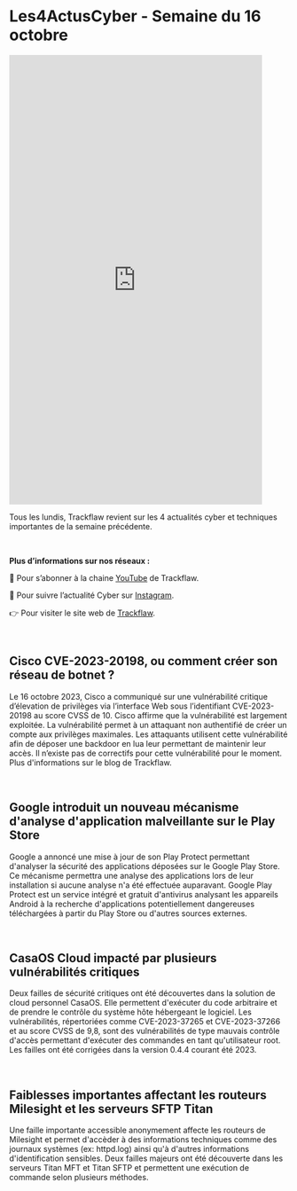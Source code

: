 # Les4ActusCyber - Semaine du 16 octobre

    
<div class="flex-container">
   <div class="flex-items">
   <iframe width="456" height="811" src="https://www.youtube.com/embed/5No899B6nT8" title="#Les4ActusCyber - Semaine du 16 octobre" frameborder="0" allow="accelerometer; autoplay; clipboard-write; encrypted-media; gyroscope; picture-in-picture; web-share" allowfullscreen></iframe>
   </div>

   <div class="flex-items">
      <p>Tous les lundis, Trackflaw revient sur les 4 actualités cyber et techniques importantes de la semaine précédente.</p>
      <br>
      <p><strong>Plus d’informations sur nos réseaux :</strong></p>
      <p>🔴 Pour s’abonner à la chaine <a href="https://www.youtube.com/@trackflaw" target="_blank" rel="noopener noreffer ">YouTube</a> de Trackflaw.</p>
      <p>📸 Pour suivre l’actualité Cyber sur <a href="https://www.instagram.com/trackflaw/" target="_blank" rel="noopener noreffer ">Instagram</a>.</p>
      <p>👉 Pour visiter le site web de <a href="https://trackflaw.com" target="_blank" rel="noopener noreffer ">Trackflaw</a>.</p>
   </div>
</div>

    
<br>

## Cisco CVE-2023-20198, ou comment créer son réseau de botnet ?

Le 16 octobre 2023, Cisco a communiqué sur une vulnérabilité critique d’élevation de privilèges via l’interface Web sous l’identifiant CVE-2023-20198 au score CVSS de 10.
Cisco affirme que la vulnérabilité est largement exploitée. La vulnérabilité permet à un attaquant non authentifié de créer un compte aux privilèges maximales. Les attaquants utilisent cette vulnérabilité afin de déposer une backdoor en lua leur permettant de maintenir leur accès. Il n’existe pas de correctifs pour cette vulnérabilité pour le moment. Plus d'informations sur le blog de Trackflaw.


<br>

## Google introduit un nouveau mécanisme d'analyse d'application malveillante sur le Play Store

Google a annoncé une mise à jour de son Play Protect permettant d'analyser la sécurité des applications déposées sur le Google Play Store. Ce mécanisme permettra une analyse des applications lors de leur installation si aucune analyse n'a été effectuée auparavant.
Google Play Protect est un service intégré et gratuit d'antivirus analysant les appareils Android à la recherche d'applications potentiellement dangereuses téléchargées à partir du Play Store ou d'autres sources externes.


<br>

## CasaOS Cloud impacté par plusieurs vulnérabilités critiques

Deux failles de sécurité critiques ont été découvertes dans la solution de cloud personnel CasaOS. Elle permettent d'exécuter du code arbitraire et de prendre le contrôle du système hôte hébergeant le logiciel.
Les vulnérabilités, répertoriées comme CVE-2023-37265 et CVE-2023-37266 et au score CVSS de 9,8, sont des vulnérabilités de type mauvais contrôle d'accès permettant d'exécuter des commandes en tant qu'utilisateur root. Les failles ont été corrigées dans la version 0.4.4 courant été 2023.


<br>

## Faiblesses importantes affectant les routeurs Milesight et les serveurs SFTP Titan

Une faille importante accessible anonymement affecte les routeurs de Milesight et permet d'accèder à des informations techniques comme des journaux systèmes (ex: httpd.log) ainsi qu'à d'autres informations d'identification sensibles.
Deux failles majeurs ont été découverte dans les serveurs Titan MFT et Titan SFTP et permettent une exécution de commande selon plusieurs méthodes.


